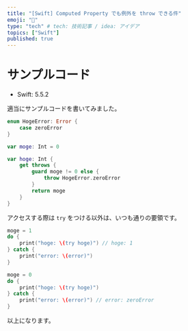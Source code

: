 ```yaml
---
title: "[Swift] Computed Property でも例外を throw できる件"
emoji: "🔖"
type: "tech" # tech: 技術記事 / idea: アイデア
topics: ["Swift"]
published: true
---
```


# サンプルコード

- Swift: 5.5.2

適当にサンプルコードを書いてみました。

```swift
enum HogeError: Error {
    case zeroError
}

var moge: Int = 0

var hoge: Int {
    get throws {
        guard moge != 0 else {
            throw HogeError.zeroError
        }
        return moge
    }
}
```

アクセスする際は `try` をつける以外は、いつも通りの要領です。

```swift
moge = 1
do {
    print("hoge: \(try hoge)") // hoge: 1
} catch {
    print("error: \(error)")
}

moge = 0
do {
    print("hoge: \(try hoge)")
} catch {
    print("error: \(error)") // error: zeroError
}
```

以上になります。